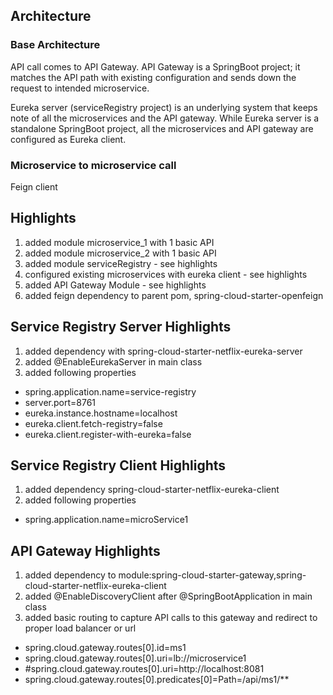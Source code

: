 ## Architecture
### Base Architecture
API call comes to API Gateway. API Gateway is a SpringBoot project; it matches the API path with existing configuration and sends down the request to intended microservice.

Eureka server (serviceRegistry project) is an underlying system that keeps note of all the microservices and the API gateway. While Eureka server is a standalone SpringBoot project, all the microservices and API gateway are configured as Eureka client. 

### Microservice to microservice call
Feign client

## Highlights
1. added module microservice_1 with 1 basic API 
2. added module microservice_2 with 1 basic API 
3. added module serviceRegistry - see highlights
4. configured existing microservices with eureka client - see highlights
5. added API Gateway Module - see highlights
6. added feign dependency to parent pom, spring-cloud-starter-openfeign

## Service Registry Server Highlights
1. added dependency with spring-cloud-starter-netflix-eureka-server 
2. added @EnableEurekaServer in main class 
3. added following properties
- spring.application.name=service-registry 
- server.port=8761 
- eureka.instance.hostname=localhost 
- eureka.client.fetch-registry=false 
- eureka.client.register-with-eureka=false
## Service Registry Client Highlights
1. added dependency spring-cloud-starter-netflix-eureka-client 
2. added following properties
- spring.application.name=microService1

## API Gateway Highlights
1. added dependency to module:spring-cloud-starter-gateway,spring-cloud-starter-netflix-eureka-client
2. added @EnableDiscoveryClient after @SpringBootApplication in main class
3. added basic routing to capture API calls to this gateway and redirect to proper load balancer or url
- spring.cloud.gateway.routes[0].id=ms1
- spring.cloud.gateway.routes[0].uri=lb://microservice1 
- #spring.cloud.gateway.routes[0].uri=http://localhost:8081
- spring.cloud.gateway.routes[0].predicates[0]=Path=/api/ms1/**
